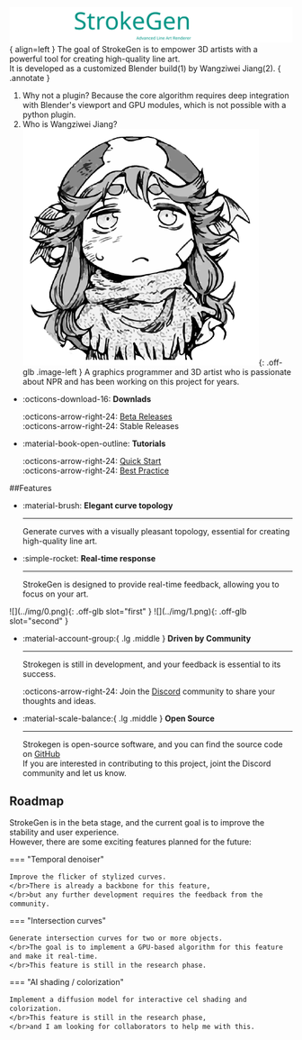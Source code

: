 ![Image title](../img/StrokeGen.svg){ align=left }
The goal of StrokeGen is to empower 3D artists with a powerful tool for creating high-quality line art. 
</br>It is developed as a customized Blender build(1) by Wangziwei Jiang(2). 
{ .annotate } 

1. Why not a plugin? Because the core algorithm requires deep integration with Blender's viewport and GPU modules, which is not possible with a python plugin. 
2. Who is Wangziwei Jiang? ![](../img/avatar.png){: .off-glb .image-left } A graphics programmer and 3D artist who is passionate about NPR and has been working on this project for years.




<div class="grid cards" markdown size="50%">

-   :octicons-download-16: __Downlads__

    :octicons-arrow-right-24: [Beta Releases](https://github.com/JiangWZW/strokegen-releases/releases)
    </br>:octicons-arrow-right-24: Stable Releases

-   :material-book-open-outline: __Tutorials__

    :octicons-arrow-right-24: [Quick Start](./Quick%20Start.md)
    </br>:octicons-arrow-right-24: [Best Practice](./User%20Guide.md)
</div>

##Features

<div class="grid cards" style="margin-bottom: 0;" markdown>

-   :material-brush: __Elegant curve topology__
    
    ---
    Generate curves with a visually pleasant topology, essential for creating high-quality line art.

-   :simple-rocket: __Real-time response__

    ---
    StrokeGen is designed to provide real-time feedback, allowing you to focus on your art.
</div>


<script
  defer
  src="https://cdn.jsdelivr.net/npm/img-comparison-slider@8/dist/index.js"
></script>
<link
  rel="stylesheet"
  href="https://cdn.jsdelivr.net/npm/img-comparison-slider@8/dist/styles.css"
/>
<img-comparison-slider markdown=1>
![](../img/0.png){: .off-glb slot="first" }
![](../img/1.png){: .off-glb slot="second" }
</img-comparison-slider>



<div class="grid cards" markdown>

-   :material-account-group:{ .lg .middle } __Driven by Community__

    ---
    Strokegen is still in development, and your feedback is essential to its success.
    
    :octicons-arrow-right-24: Join the [Discord](https://discord.gg/9Q45afM2Es) community to share your thoughts and ideas.

-   :material-scale-balance:{ .lg .middle } __Open Source__

    ---
    Strokegen is open-source software, and you can find the source code on [GitHub](https://projects.blender.org/WangZiWei-Jiang/fork-npr-strokegen.git)
    </br>If you are interested in contributing to this project, joint the Discord community and let us know.

</div>





## Roadmap
StrokeGen is in the beta stage, and the current goal is to improve the stability and user experience.
</br>However, there are some exciting features planned for the future: 

=== "Temporal denoiser" 

    Improve the flicker of stylized curves. 
    </br>There is already a backbone for this feature, 
    </br>but any further development requires the feedback from the community.

=== "Intersection curves"

    Generate intersection curves for two or more objects. 
    </br>The goal is to implement a GPU-based algorithm for this feature and make it real-time.
    </br>This feature is still in the research phase.

=== "AI shading / colorization"
    
    Implement a diffusion model for interactive cel shading and colorization. 
    </br>This feature is still in the research phase, 
    </br>and I am looking for collaborators to help me with this.
